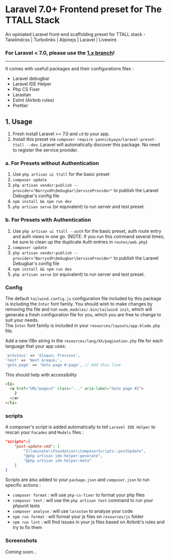 # Laravel 7.0+ Frontend preset for The TTALL Stack

An opiniated Laravel front-end scaffolding preset for TTALL stack - Taiwlindcss | Turbolinks | Alpinejs | Laravel | Livewire.
<br>

### For Laravel < 7.0, please use the [1.x branch](https://github.com/YannickYayo/laravel-preset-ttall/tree/1.x)!

<hr>

It comes with usefull packages and their configurations files :

- Laravel debugbar
- Laravel IDE Helper
- Php CS Fixer
- Larastan
- Eslint (Airbnb rules)
- Prettier

## 1. Usage

1. Fresh install Laravel >= 7.0 and `cd` to your app.
2. Install this preset via `composer require yannickyayo/laravel-preset-ttall --dev`. Laravel will automatically discover this package. No need to register the service provider.

### a. For Presets without Authentication

1. Use `php artisan ui ttall` for the basic preset
2. `composer update`
3. `php artisan vendor:publish --provider="Barryvdh\Debugbar\ServiceProvider"` to publish the Laravel Debugbar's config file
4. `npm install && npm run dev`
5. `php artisan serve` (or equivalent) to run server and test preset.

### b. For Presets with Authentication

1. Use `php artisan ui ttall --auth` for the basic preset, auth route entry and auth views in one go. (NOTE: If you run this command several times, be sure to clean up the duplicate Auth entries in `routes/web.php`)
2. `composer update`
3. `php artisan vendor:publish --provider="Barryvdh\Debugbar\ServiceProvider"` to publish the Laravel Debugbar's config file
4. `npm install && npm run dev`
5. `php artisan serve` (or equivalent) to run server and test preset.

### Config

The default `tailwind.config.js` configuration file included by this package is including the `Inter` font family. You should wish to make changes by removing the file and run `node_modules/.bin/tailwind init`, which will generate a fresh configuration file for you, which you are free to change to suit your needs.<br>
The `Inter` font family is included in your `resources/layouts/app.blade.php` file.

Add a new i18n string in the `resources/lang/XX/pagination.php` file for each language that your app uses:

```php
'previous' => '&laquo; Previous',
'next' => 'Next &raquo;',
'goto_page' => 'Goto page #:page', // Add this line
```

This should help with accessibility

```html
<li>
  <a href="URL?page=2" class="..." aria-label="Goto page #2">
    2
  </a>
</li>
```

### scripts

A composer's script is added automatically to tell `Laravel IDE Helper` to rescan your `Facades` and `Models` files :

```json
"scripts":{
    "post-update-cmd": [
        "Illuminate\\Foundation\\ComposerScripts::postUpdate",
        "@php artisan ide-helper:generate",
        "@php artisan ide-helper:meta"
    ]
}
```

Scripts are also added to your `package.json` and `composer.json` to run specific actions :

- `composer format` : will use `php-cs-fixer` to format your php files
- `composer test` : will use the `php artisan test` command to run your phpunit tests
- `composer analyse` : will use `larastan` to analyse your code
- `npm run format` : will format your js files on `resources/js` folder
- `npm run lint` : will find issues in your js files based on Airbnb's rules and try to fix them

### Screenshots

_Coming soon..._
